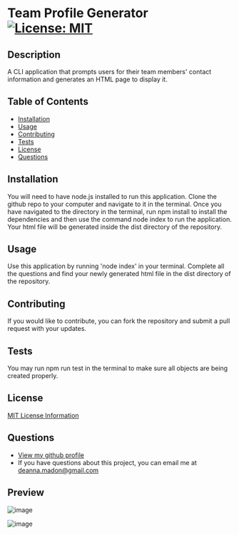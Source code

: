 
  
  # Team Profile Generator [![License: MIT](https://img.shields.io/badge/License-MIT-yellow.svg)](https://opensource.org/licenses/MIT)

  ## Description
  A CLI application that prompts users for their team members' contact information and generates an HTML page to display it.

  ## Table of Contents

  * [Installation](#installation)
  * [Usage](#usage)
  * [Contributing](#contributing)
  * [Tests](#tests)
  * [License](#license)
  * [Questions](#questions)

  ## Installation
  You will need to have node.js installed to run this application. Clone the github repo to your computer and navigate to it in the terminal. Once you have navigated to the directory in the terminal, run npm install to install the dependencies and then use the command node index to run the application. Your html file will be generated inside the  dist directory of the repository.

  ## Usage
  Use this application by running 'node index' in your terminal. Complete all the questions and find your newly generated html file in the dist directory of the repository.

  ## Contributing
  If you would like to contribute, you can fork the repository and submit a pull request with your updates.

  ## Tests
  You may run npm run test in the terminal to make sure all objects are being created properly.

  ## License

  [MIT License Information](https://opensource.org/licenses/MIT)

  ## Questions

  * [View my github profile](https://github.com/dmadon)
  * If you have questions about this project, you can email me at deanna.madon@gmail.com
  
  ## Preview
  
  ![image](https://user-images.githubusercontent.com/99852346/182048797-514b3816-306a-4b0c-9737-4b8f4350e838.png)

  ![image](https://user-images.githubusercontent.com/99852346/182048818-2d66cbe7-719e-4a4a-b4d1-9ba9f9f0f8d9.png)

  
  
